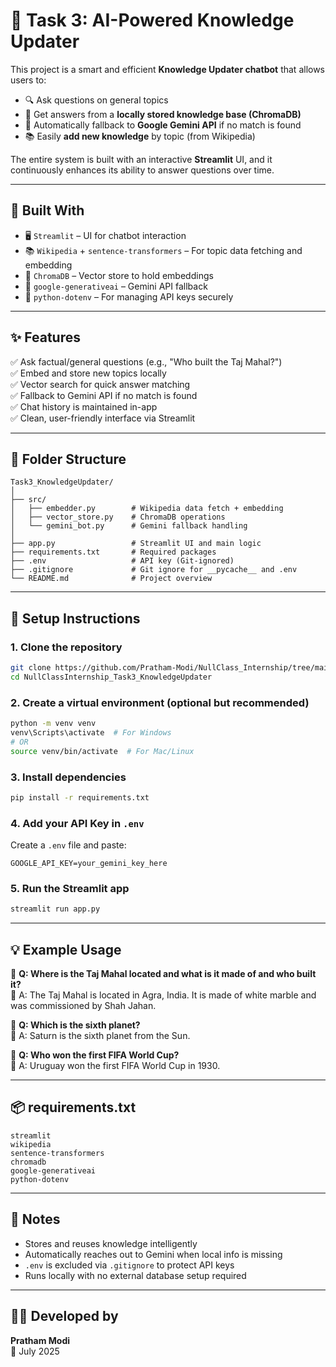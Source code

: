 # 🧠 Task 3: AI-Powered Knowledge Updater

This project is a smart and efficient **Knowledge Updater chatbot** that allows users to:

- 🔍 Ask questions on general topics  
- 🧠 Get answers from a **locally stored knowledge base (ChromaDB)**  
- 💬 Automatically fallback to **Google Gemini API** if no match is found  
- 📚 Easily **add new knowledge** by topic (from Wikipedia)

The entire system is built with an interactive **Streamlit** UI, and it continuously enhances its ability to answer questions over time.

---

## 🚀 Built With

- 🖥️ `Streamlit` – UI for chatbot interaction  
- 📚 `Wikipedia` + `sentence-transformers` – For topic data fetching and embedding  
- 🧠 `ChromaDB` – Vector store to hold embeddings  
- 🤖 `google-generativeai` – Gemini API fallback  
- 🔐 `python-dotenv` – For managing API keys securely

---

## ✨ Features

✅ Ask factual/general questions (e.g., "Who built the Taj Mahal?")  
✅ Embed and store new topics locally  
✅ Vector search for quick answer matching  
✅ Fallback to Gemini API if no match is found  
✅ Chat history is maintained in-app  
✅ Clean, user-friendly interface via Streamlit

---

## 🧱 Folder Structure

```
Task3_KnowledgeUpdater/
│
├── src/
│   ├── embedder.py        # Wikipedia data fetch + embedding
│   ├── vector_store.py    # ChromaDB operations
│   └── gemini_bot.py      # Gemini fallback handling
│
├── app.py                 # Streamlit UI and main logic
├── requirements.txt       # Required packages
├── .env                   # API key (Git-ignored)
├── .gitignore             # Git ignore for __pycache__ and .env
└── README.md              # Project overview
```

---

## 🔧 Setup Instructions

### 1. Clone the repository

```bash
git clone https://github.com/Pratham-Modi/NullClass_Internship/tree/main/Task3_KnowledgeUpdater
cd NullClassInternship_Task3_KnowledgeUpdater
```

### 2. Create a virtual environment (optional but recommended)

```bash
python -m venv venv
venv\Scripts\activate  # For Windows
# OR
source venv/bin/activate  # For Mac/Linux
```

### 3. Install dependencies

```bash
pip install -r requirements.txt
```

### 4. Add your API Key in `.env`

Create a `.env` file and paste:

```env
GOOGLE_API_KEY=your_gemini_key_here
```

### 5. Run the Streamlit app

```bash
streamlit run app.py
```

---

## 💡 Example Usage

💬 **Q: Where is the Taj Mahal located and what is it made of and who built it?**  
📖 A: The Taj Mahal is located in Agra, India. It is made of white marble and was commissioned by Shah Jahan.

💬 **Q: Which is the sixth planet?**  
📖 A: Saturn is the sixth planet from the Sun.

💬 **Q: Who won the first FIFA World Cup?**  
📖 A: Uruguay won the first FIFA World Cup in 1930.

---

## 📦 requirements.txt

```
streamlit
wikipedia
sentence-transformers
chromadb
google-generativeai
python-dotenv
```

--- 

## 📌 Notes

- Stores and reuses knowledge intelligently  
- Automatically reaches out to Gemini when local info is missing  
- `.env` is excluded via `.gitignore` to protect API keys  
- Runs locally with no external database setup required

---

## 👨‍💻 Developed by
**Pratham Modi**  
📅 July 2025
